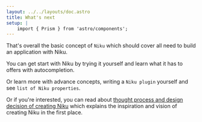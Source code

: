 ```yaml
---
layout: ../../layouts/doc.astro
title: What's next
setup: |
    import { Prism } from 'astro/components';
---
```

That's overall the basic concept of `Niku` which should cover all need to build an application with Niku.

You can get start with Niku by trying it yourself and learn what it has to offers with autocompletion.

Or learn more with advance concepts, writing a `Niku plugin` yourself and see `list of Niku properties`.

Or if you're interested, you can read about [thought process and design decision of creating Niku](https://medium.com/@saltyaom/niku-thought-process-of-designing-a-balance-framework-1d9218fcdabd) which explains the inspiration and vision of creating Niku in the first place.

